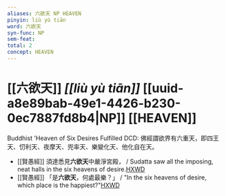 ```yaml
---
aliases: 六欲天 NP HEAVEN
pinyin: liù yù tiān
word: 六欲天
syn-func: NP
sem-feat: 
total: 2
concept: HEAVEN 
---
```

# [[六欲天]] *[[liù yù tiān]]*  [[uuid-a8e89bab-49e1-4426-b230-0ec7887fd8b4|NP]] [[HEAVEN]]
Buddhist 'Heaven of Six Desires Fulfilled DCD: 佛經謂欲界有六重天，即四王天、忉利天、夜摩天、兜率天、樂變化天、他化自在天。
 - [[賢愚經]] 須達悉見**六欲天**中嚴淨宮殿， / Sudatta saw all the imposing, neat halls in the six heavens of desire.[HXWD](https://hxwd.org/textview.html?location=KR6b0059_T_010-0421a.1)
 - [[賢愚經]] 「是**六欲天**，何處最樂？」 / "In the six heavens of desire, which place is the happiest?"[HXWD](https://hxwd.org/textview.html?location=KR6b0059_T_010-0421a.3)
